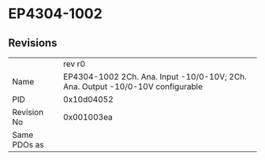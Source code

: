 # EP4304-1002

## Revisions
<table>
<tr>
<td></td>
<td>rev r0</td>
</tr>
<tr>
<td>Name</td>
<td>EP4304-1002 2Ch. Ana. Input -10/0-10V; 2Ch. Ana. Output -10/0-10V configurable</td>
</tr>
<tr>
<td>PID</td>
<td>0x10d04052</td>
</tr>
<tr>
<td>Revision No</td>
<td>0x001003ea</td>
</tr>
<tr>
<td>Same PDOs as</td>
<td></td>
</tr>
</table>
